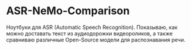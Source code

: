# ASR-NeMo-Comparison
Ноутбуки для ASR (Automatic Speech Recognition). Показываю, как можно доставать текст из аудиодорожки видеороликов, а также сравниваю различные Open-Source модели для распознавания речи. 
